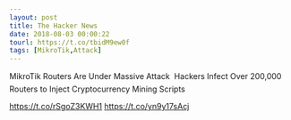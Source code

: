 ```yaml
---
layout: post
title: The Hacker News
date: 2018-08-03 00:00:22
tourl: https://t.co/tbidM9ew0f
tags: [MikroTik,Attack]
---
```

MikroTik Routers Are Under Massive Attack  Hackers Infect Over 200,000 Routers to Inject Cryptocurrency Mining Scripts

https://t.co/rSgoZ3KWH1 https://t.co/yn9y17sAcj